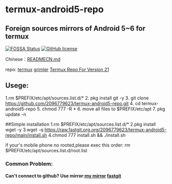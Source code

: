 # termux-android5-repo
## Foreign sources mirrors of Android 5~6 for termux
[![FOSSA Status](https://app.fossa.com/api/projects/git%2Bgithub.com%2F2096779623%2Ftermux-android5-repo.svg?type=large)](https://app.fossa.com/projects/git%2Bgithub.com%2F2096779623%2Ftermux-android5-repo?ref=badge_large)
[![GitHub license](https://img.shields.io/badge/license-MIT-brightgreen)](https://github.com/2096779623/termux-android5-repo/blob/main/LICENSE) 

Chinese：[READMECN.md](https://github.com/2096779623/termux-android5-repo/blob/master/READMECN.md)



repo: [termux](http://termux.net)       [grimler](https://grimler.se/termux/)        [Termux Repo For Version 21](https://github.com/termux?q=21&type=&language=&sort=)


## Usege:

1.rm $PREFIX/etc/apt/sources.list.d/*
2. pkg install git -y
3. git clone https://github.com/2096779623/termux-android5-repo.git
4. cd termux-android5-repo
5. chmod 777 -R *
6. move all files to $PREFIX/etc/apt
7. pkg update -n

##Simple installation
1.rm $PREFIX/etc/apt/sources.list.d/*
2.pkg install wget -y
3.wget -q https://raw.fastgit.org.org/2096779623/termux-android5-repo/main/install.sh
4.chmod 777 install.sh && ./install.sh



if your's mobile phone no rooted,please exec this order:
rm $PREFIX/etc/apt/sources.list.d/root.list

### Common Problem:

#### Can't connect to github?  Use mirror:[my mirror](https://github.2096779623.workers.dev)  [fastgit](https://hub.fastgit.org)



